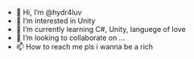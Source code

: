 - 👋 Hi, I’m @hydr4luv
- 👀 I’m interested in Unity
- 🌱 I’m currently learning C#, Unity, languege of love
- 💞️ I’m looking to collaborate on ...
- 📫 How to reach me pls i wanna be a rich

<!---
hydr4luv/hydr4luv is a ✨ special ✨ repository because its `README.md` (this file) appears on your GitHub profile.
You can click the Preview link to take a look at your changes.
--->

